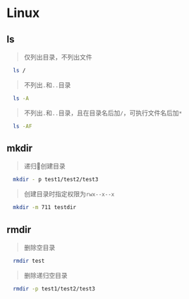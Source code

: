 # Linux

## ls

> 仅列出目录，不列出文件

```bash
  ls /
```

> 不列出`.`和`..`目录

```bash
  ls -A
```

> 不列出`.`和`..`目录，且在目录名后加`/`，可执行文件名后加`*`

```bash
  ls -AF
```

## mkdir

> 递归创建目录

```bash
  mkdir - p test1/test2/test3
```

> 创建目录时指定权限为`rwx--x--x`

```bash
  mkdir -m 711 testdir
```

## rmdir

> 删除空目录

```bash
  rmdir test
```

> 删除递归空目录

```bash
  rmdir -p test1/test2/test3
```
